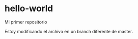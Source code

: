 # hello-world
Mi primer repositorio

Estoy modificando el archivo en un branch diferente de master.
